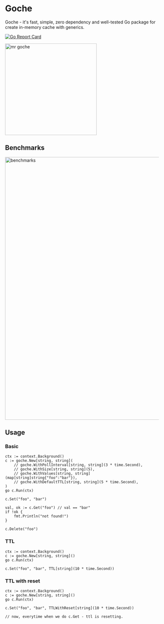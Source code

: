 # Goche

Goche - it's fast, simple, zero dependency and well-tested Go package for create in-memory cache with generics.

[![Go Report Card](https://goreportcard.com/badge/github.com/romsar/goche)](https://goreportcard.com/report/github.com/romsar/goche)

<img width="300" alt="mr goche" src="https://user-images.githubusercontent.com/27378369/207927889-c52fb466-3a7f-4a58-8215-3a9c42c6c393.png" />

## Benchmarks

<img width="861" alt="benchmarks" src="https://user-images.githubusercontent.com/27378369/207714000-0716f854-27ed-4013-ad1a-23761b0b60f3.png">

## Usage

### Basic

```golang
ctx := context.Background()
c := goche.New[string, string](
    // goche.WithPollInterval[string, string](3 * time.Second),
    // goche.WithSize[string, string](5),
    // goche.WithValues[string, string](map[string]string{"foo":"bar"}),
    // goche.WithDefaultTTL[string, string](5 * time.Second),
)
go c.Run(ctx)

c.Set("foo", "bar")

val, ok := c.Get("foo") // val == "bar"
if !ok {
    fmt.Println("not found!")
}

c.Delete("foo")
```

### TTL
```golang
ctx := context.Background()
c := goche.New[string, string]()
go c.Run(ctx)

c.Set("foo", "bar", TTL[string](10 * time.Second))
```

### TTL with reset

```golang
ctx := context.Background()
c := goche.New[string, string]()
go c.Run(ctx)

c.Set("foo", "bar", TTLWithReset[string](10 * time.Second))

// now, everytime when we do c.Get - ttl is resetting.
```
